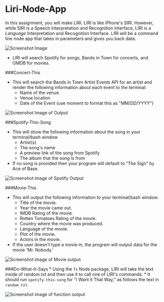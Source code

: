 # Liri-Node-App

In this assignment, you will make LIRI. LIRI is like iPhone's SIRI. However, while SIRI is a Speech Interpretation and Recognition Interface, LIRI is a _Language_ Interpretation and Recognition Interface. LIRI will be a command line node app that takes in parameters and gives you back data.

![Screenshot Image](../images/node-liri-app.png)

*   LIRI will search Spotify for songs, Bands in Town for concerts, and OMDB for movies.

###Concert-This
   * This will search the Bands in Town Artist Events API for an artist and render the following information about each event to the terminal:
     * Name of the venue
     * Venue location
     * Date of the Event (use moment to format this as "MM/DD/YYYY")

![Screenshot Image of Output](../images/concert-this.png)

###Spotify-This-Song
   * This will show the following information about the song in your terminal/bash window
     * Artist(s)
     * The song's name
     * A preview link of the song from Spotify
     * The album that the song is from
   * If no song is provided then your program will default to "The Sign" by Ace of Base.

![Screenshot image of Spotify Output](../images/spotify-this-song.png)

###Movie-This
   * This will output the following information to your terminal/bash window:
       * Title of the movie.
       * Year the movie came out.
       * IMDB Rating of the movie.
       * Rotten Tomatoes Rating of the movie.
       * Country where the movie was produced.
       * Language of the movie.
       * Plot of the movie.
       * Actors in the movie.
   * If the user doesn't type a movie in, the program will output data for      the movie 'Mr. Nobody.'

   ![Screenshot image of Movie output](../images/movie-this.png)

###Do-What-It-Says
    * Using the `fs` Node package, LIRI will take the text inside of random.txt and then use it to call        one of LIRI's commands.
    * It should run `spotify-this-song` for "I Want it That Way," as follows the text in `random.txt`.

![Screenshot image of function output](../images/do-what-it-says.png)